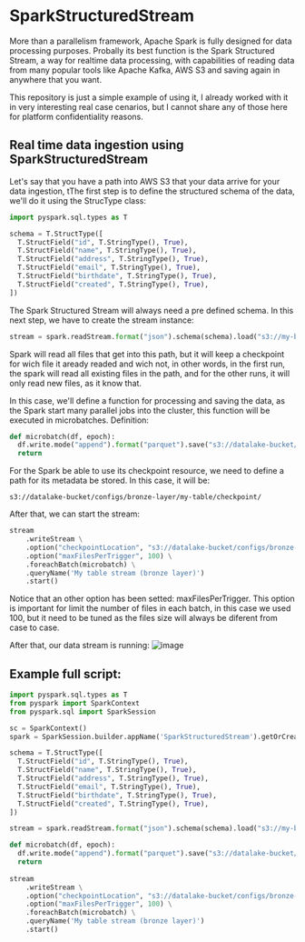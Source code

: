 # SparkStructuredStream

More than a parallelism framework, Apache Spark is fully designed for data processing purposes. Probally its best function is the Spark Structured Stream, a way for realtime data processing, with capabilities of reading data from many popular tools like Apache Kafka, AWS S3 and saving again in anywhere that you want.

This repository is just a simple example of using it, I already worked with it in very interesting real case cenarios, but I cannot share any of those here for platform confidentiality reasons.

## Real time data ingestion using SparkStructuredStream

Let's say that you have a path into AWS S3 that your data arrive for your data ingestion, tThe first step is to define the structured schema of the data, we'll do it using the StrucType class:

```python
import pyspark.sql.types as T

schema = T.StructType([
  T.StructField("id", T.StringType(), True),
  T.StructField("name", T.StringType(), True),
  T.StructField("address", T.StringType(), True),
  T.StructField("email", T.StringType(), True),
  T.StructField("birthdate", T.StringType(), True),
  T.StructField("created", T.StringType(), True),
])
```

The Spark Structured Stream will always need a pre defined schema. In this next step, we have to create the stream instance:

```python
stream = spark.readStream.format("json").schema(schema).load("s3://my-beauty-bucket/some/prefix/new-data/")
```

Spark will read all files that get into this path, but it will keep a checkpoint for wich file it aready readed and wich not, in other words, in the first run, the spark will read all existing files in the path, and for the other runs, it will only read new files, as it know that.

In this case, we'll define a function for processing and saving the data, as the Spark start many parallel jobs into the cluster, this function will be executed in microbatches. Definition:

```python
def microbatch(df, epoch):
  df.write.mode("append").format("parquet").save("s3://datalake-bucket/bronze-layer/my-table/")
  return
```

For the Spark be able to use its checkpoint resource, we need to define a path for its metadata be stored. In this case, it will be:

```
s3://datalake-bucket/configs/bronze-layer/my-table/checkpoint/
```

After that, we can start the stream:

```python
stream
    .writeStream \
    .option("checkpointLocation", "s3://datalake-bucket/configs/bronze-layer/my-table/checkpoint/") \
    .option("maxFilesPerTrigger", 100) \
    .foreachBatch(microbatch) \
    .queryName('My table stream (bronze layer)')
    .start()
```

Notice that an other option has been setted: maxFilesPerTrigger. This option is important for limit the number of files in each batch, in this case we used 100, but it need to be tuned as the files size will always be diferent from case to case.

After that, our data stream is running:
![image](https://user-images.githubusercontent.com/68759905/207071149-03e3f726-73f3-4860-8b2e-2cbfdd512fe2.png)

## Example full script:

```python
import pyspark.sql.types as T
from pyspark import SparkContext
from pyspark.sql import SparkSession

sc = SparkContext()
spark = SparkSession.builder.appName('SparkStructuredStream').getOrCreate()

schema = T.StructType([
  T.StructField("id", T.StringType(), True),
  T.StructField("name", T.StringType(), True),
  T.StructField("address", T.StringType(), True),
  T.StructField("email", T.StringType(), True),
  T.StructField("birthdate", T.StringType(), True),
  T.StructField("created", T.StringType(), True),
])

stream = spark.readStream.format("json").schema(schema).load("s3://my-beauty-bucket/some/prefix/new-data/")

def microbatch(df, epoch):
  df.write.mode("append").format("parquet").save("s3://datalake-bucket/bronze-layer/my-table/")
  return
  
stream
    .writeStream \
    .option("checkpointLocation", "s3://datalake-bucket/configs/bronze-layer/my-table/checkpoint/") \
    .option("maxFilesPerTrigger", 100) \
    .foreachBatch(microbatch) \
    .queryName('My table stream (bronze layer)')
    .start()
```
